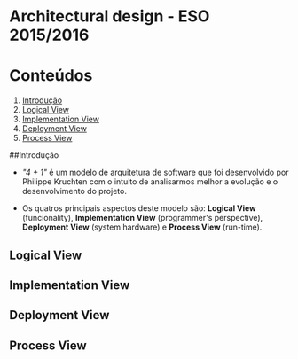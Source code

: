 Architectural design - ESO 2015/2016
==================

# Conteúdos
1. [Introdução](#introduction)
2. [Logical View](#logic)
3. [Implementation View](#implementation)
4. [Deployment View](#deployment)
5. [Process View](#process)



##Introdução	 			<a name="introduction"></a>

* *"4 + 1"* é um modelo de arquitetura de software que foi desenvolvido por Philippe Kruchten com o intuito de analisarmos melhor a evolução e 
o desenvolvimento do projeto.

* Os quatros principais aspectos deste modelo são: **Logical View** (funcionality), **Implementation View** (programmer's perspective), **Deployment View** (system hardware) e **Process View** (run-time).


## Logical View  			<a name="logic"></a>

## Implementation View		<a name="implementation"></a>

## Deployment View 			<a name="deployment"></a>

## Process View				<a name="process"></a>
